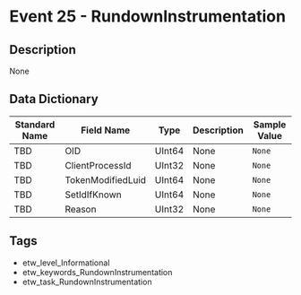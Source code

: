 # Event 25 - RundownInstrumentation

## Description
None

## Data Dictionary
|Standard Name|Field Name|Type|Description|Sample Value|
|---|---|---|---|---|
|TBD|OID|UInt64|None|`None`|
|TBD|ClientProcessId|UInt32|None|`None`|
|TBD|TokenModifiedLuid|UInt64|None|`None`|
|TBD|SetIdIfKnown|UInt64|None|`None`|
|TBD|Reason|UInt32|None|`None`|

## Tags
* etw_level_Informational
* etw_keywords_RundownInstrumentation
* etw_task_RundownInstrumentation